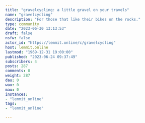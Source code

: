 ```yaml
---
title: "gravelcycling: a little gravel on your travels" 
name: "gravelcycling"
description: "For those that like their bikes on the rocks."
type: community
date: "2023-06-30 13:13:53"
draft: false
nsfw: false
actor_id: "https://lemmit.online/c/gravelcycling"
host: lemmit.online
lastmod: "1969-12-31 19:00:00"
published: "2023-06-24 09:37:49"
subscribers: 4
posts: 287
comments: 0
weight: 287
dau: 0
wau: 0
mau: 0
instances:
- "lemmit_online"
tags: 
- "lemmit_online"

---
```

